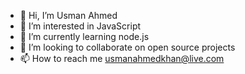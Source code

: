 - 👋 Hi, I’m Usman Ahmed
- 👀 I’m interested in JavaScript 
- 🌱 I’m currently learning node.js
- 💞️ I’m looking to collaborate on open source projects
- 📫 How to reach me usmanahmedkhan@live.com

<!---
usmanahmedkhan09/usmanahmedkhan09 is a ✨ special ✨ repository because its `README.md` (this file) appears on your GitHub profile.
You can click the Preview link to take a look at your changes.
--->
